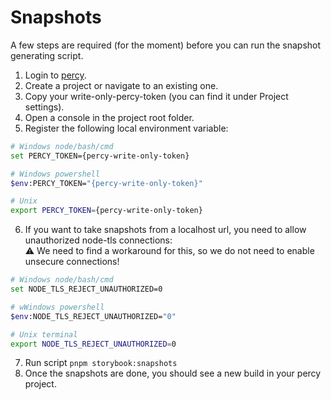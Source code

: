 # Snapshots

A few steps are required (for the moment) before you can run the snapshot generating script.

1. Login to [percy](https://percy.io/).
2. Create a project or navigate to an existing one.
3. Copy your write-only-percy-token (you can find it under Project settings).
4. Open a console in the project root folder.
5. Register the following local environment variable:

```bash
# Windows node/bash/cmd
set PERCY_TOKEN={percy-write-only-token}

# Windows powershell
$env:PERCY_TOKEN="{percy-write-only-token}"

# Unix
export PERCY_TOKEN={percy-write-only-token}
```

6. If you want to take snapshots from a localhost url, you need to allow unauthorized node-tls connections:<br>:warning: We need to find a workaround for this, so we do not need to enable unsecure connections!

```bash
# Windows node/bash/cmd
set NODE_TLS_REJECT_UNAUTHORIZED=0

# wWindows powershell
$env:NODE_TLS_REJECT_UNAUTHORIZED="0"

# Unix terminal
export NODE_TLS_REJECT_UNAUTHORIZED=0
```

7. Run script `pnpm storybook:snapshots`
8. Once the snapshots are done, you should see a new build in your percy project.
